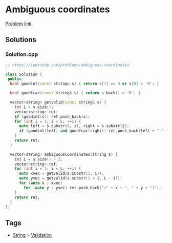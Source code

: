 # Ambiguous coordinates

[Problem link](https://leetcode.com/problems/ambiguous-coordinates)

## Solutions


### Solution.cpp
```cpp
// https://leetcode.com/problems/ambiguous-coordinates

class Solution {
 public:
  bool goodint(const string& s) { return s[1] == 0 or s[0] > '0'; }

  bool goodfrac(const string& s) { return s.back() > '0'; }

  vector<string> getvalid(const string& s) {
    int L = s.size();
    vector<string> ret;
    if (goodint(s)) ret.push_back(s);
    for (int i = 1; i < L; ++i) {
      auto left = s.substr(0, i), right = s.substr(i);
      if (goodint(left) and goodfrac(right)) ret.push_back(left + "." + right);
    }
    return ret;
  }

  vector<string> ambiguousCoordinates(string s) {
    int L = s.size() - 2;
    vector<string> ret;
    for (int i = 1; i < L; ++i) {
      auto xvec = getvalid(s.substr(1, i));
      auto yvec = getvalid(s.substr(1 + i, L - i));
      for (auto x : xvec)
        for (auto y : yvec) ret.push_back("(" + x + ", " + y + ")");
    }
    return ret;
  }
};
```
## Tags

* [String](/Collections/string.md#string) > [Validation](/Collections/string.md#validation)

